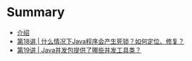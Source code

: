 # Summary

* [介绍](README.md)
* [第18讲 \| 什么情况下Java程序会产生死锁？如何定位、修复？](di-18-jiang-shi-yao-qing-kuang-xia-java-cheng-xu-hui-chan-sheng-si-suo-ff1f-ru-he-ding-wei-3001-xiu-fu-ff1f.md)
* [第19讲 \| Java并发包提供了哪些并发工具类？](di-19-jiang-java-bing-fa-bao-ti-gong-le-na-xie-bing-fa-gong-ju-lei-ff1f.md)

